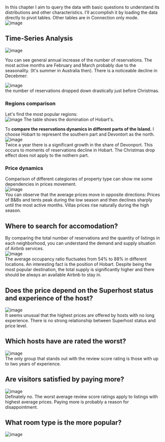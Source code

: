 In this chapter I aim to query the data with basic questions to understand its distributions and other characteristics. I'll accomplish it by loading the data directly to pivot tables. Other tables are in Connection only mode.   
![image](https://github.com/jakubgrunwald/Inside-Airbnb-Data-Analysis-in-Excel-PQ/assets/159199366/4dd94025-4578-42c7-982f-173a4cc19056)  

## Time-Series Analysis

  ![image](https://github.com/jakubgrunwald/Inside-Airbnb-Data-Analysis-in-Excel-PQ/assets/159199366/fdad2e42-4190-4d76-ad90-94de090ef0df)  
  
You can see general annual increase of the number of reservations. The most active months are February and March probably due to the seasonality. (It's summer in Australia then). There is a noticeable decline in Decebmer:  

![image](https://github.com/jakubgrunwald/Inside-Airbnb-Data-Analysis-in-Excel-PQ/assets/159199366/14fcd4a3-d0dc-4334-9d84-fbf9f41cfe12)  
the number of reservations dropped down drastically just before Christmas.   

### Regions comparison
Let's find the most popular regions:  
![image](https://github.com/jakubgrunwald/Inside-Airbnb-Data-Analysis-in-Excel-PQ/assets/159199366/e10a5cc4-650c-4cfb-9394-09e1f376a592)
The table shows the domination of Hobart's.  

To **compare the reservations dynamics in different parts of the Island.** I choose Hobart to represent the southern part and Devontort as the north.   
![image](https://github.com/jakubgrunwald/Inside-Airbnb-Data-Analysis-in-Excel-PQ/assets/159199366/2a0ab51c-e853-4d61-ac3f-5206e9ab31e2)  
Twice a year there is a significant growth in the share of Devonport. This occurs to moments of reservations decline in Hobart. The Christmas drop effect does not apply to the nothern part.  

### Price dynamics  
Comparison of different categiories of property type can show me some dependencies in prices movement.  
![image](https://github.com/jakubgrunwald/Inside-Airbnb-Data-Analysis-in-Excel-PQ/assets/159199366/89a1a693-c82c-4c17-9299-2d5ecfa4e570)  
You can observe that the average prices move in opposite directions: Prices of B&Bs and tents peak during the low season and then declines sharply until the most active months. Villas prices rise naturally during the high season.  

## Where to search for accomodation?  
By comparing the total number of reservations and the quantity of listings in each neighborhood, you can understand the demand and supply situation of Airbnb services.  
![image](https://github.com/jakubgrunwald/Inside-Airbnb-Data-Analysis-in-Excel-PQ/assets/159199366/e47876ae-e58c-446e-9ea9-7a8377d4ed54)  
The average occupancy ratio fluctuates from  54% to 88% in different locations. An interesting fact is the position of Hobart. Despite being the most popular destination, the total supply is significantly higher and there should be always an available Airbnb to stay in.  

## Does the price depend on the Superhost status and experience of the host?  
![image](https://github.com/jakubgrunwald/Inside-Airbnb-Data-Analysis-in-Excel-PQ/assets/159199366/f11cf8a3-6a7e-4b46-a8ba-a6b46d597122)  
It seems unusual that the highest prices are offered by hosts with no long experience. There is no strong relationship between Superhost status and price level.  

## Which hosts have are rated the worst?  
![image](https://github.com/jakubgrunwald/Inside-Airbnb-Data-Analysis-in-Excel-PQ/assets/159199366/34428610-5a3d-4095-9826-b1e1715851d6)  
The only group that stands out with the review score rating is those with up to two years of experience.  

## Are visitors satisfied by paying more?  
![image](https://github.com/jakubgrunwald/Inside-Airbnb-Data-Analysis-in-Excel-PQ/assets/159199366/5319cc8d-8309-49a4-aca2-c0b376b6129c)  
Definately no. The worst average review score ratings apply to listings with highest average prices. Paying more is probably a reason for disappointment.  

## What room type is the more popular?  
![image](https://github.com/jakubgrunwald/Inside-Airbnb-Data-Analysis-in-Excel-PQ/assets/159199366/bb71b6cc-c043-45bf-afb1-4aa6fddefd28)























